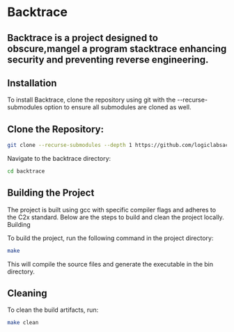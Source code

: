 
# Backtrace
## Backtrace is a project designed to obscure,mangel a program stacktrace enhancing security and preventing reverse engineering.
## Installation

To install Backtrace, clone the repository using git with the --recurse-submodules option to ensure all submodules are cloned as well.

## Clone the Repository:
```bash
git clone --recurse-submodules --depth 1 https://github.com/logiclabsacademy/backtrace.git
```

Navigate to the backtrace directory:
```bash
cd backtrace
```

## Building the Project

The project is built using gcc with specific compiler flags and adheres to the C2x standard. Below are the steps to build and clean the project locally.
Building

To build the project, run the following command in the project directory:
```bash
make
```

This will compile the source files and generate the executable in the bin directory.
## Cleaning

To clean the build artifacts, run:
```bash
make clean
```
